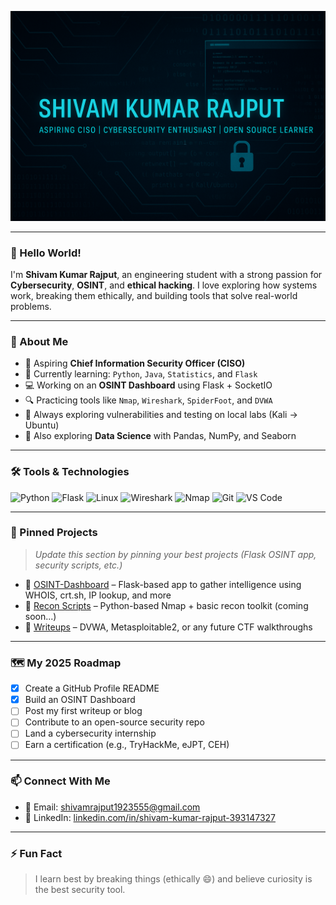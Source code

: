 ![Banner](https://github.com/shivam15800/shivam15800/blob/main/banner.png?raw=true)

---

### 👋 Hello World!

I'm **Shivam Kumar Rajput**, an engineering student with a strong passion for **Cybersecurity**, **OSINT**, and **ethical hacking**. I love exploring how systems work, breaking them ethically, and building tools that solve real-world problems.

---

### 🚀 About Me

- 🎯 Aspiring **Chief Information Security Officer (CISO)**
- 🧠 Currently learning: `Python`, `Java`, `Statistics`, and `Flask`
- 💻 Working on an **OSINT Dashboard** using Flask + SocketIO
- 🔍 Practicing tools like `Nmap`, `Wireshark`, `SpiderFoot`, and `DVWA`
- 🧪 Always exploring vulnerabilities and testing on local labs (Kali → Ubuntu)
- 🧰 Also exploring **Data Science** with Pandas, NumPy, and Seaborn

---

### 🛠️ Tools & Technologies

![Python](https://img.shields.io/badge/-Python-05122A?style=flat&logo=python)
![Flask](https://img.shields.io/badge/-Flask-05122A?style=flat&logo=flask)
![Linux](https://img.shields.io/badge/-Linux-05122A?style=flat&logo=linux)
![Wireshark](https://img.shields.io/badge/-Wireshark-05122A?style=flat&logo=wireshark)
![Nmap](https://img.shields.io/badge/-Nmap-05122A?style=flat)
![Git](https://img.shields.io/badge/-Git-05122A?style=flat&logo=git)
![VS Code](https://img.shields.io/badge/-VS%20Code-05122A?style=flat&logo=visual-studio-code)

---

### 📌 Pinned Projects

> *Update this section by pinning your best projects (Flask OSINT app, security scripts, etc.)*

- 🔐 [OSINT-Dashboard](#) – Flask-based app to gather intelligence using WHOIS, crt.sh, IP lookup, and more
- 🧪 [Recon Scripts](#) – Python-based Nmap + basic recon toolkit (coming soon...)
- 📄 [Writeups](#) – DVWA, Metasploitable2, or any future CTF walkthroughs

---

### 🗺️ My 2025 Roadmap

- [x] Create a GitHub Profile README
- [x] Build an OSINT Dashboard
- [ ] Post my first writeup or blog
- [ ] Contribute to an open-source security repo
- [ ] Land a cybersecurity internship
- [ ] Earn a certification (e.g., TryHackMe, eJPT, CEH)

---

### 📫 Connect With Me

- 💌 Email: [shivamrajput1923555@gmail.com](mailto:shivamrajput1923555@gmail.com)
- 🔗 LinkedIn: [linkedin.com/in/shivam-kumar-rajput-393147327](https://www.linkedin.com/in/shivam-kumar-rajput-393147327)

---

### ⚡ Fun Fact

> I learn best by breaking things (ethically 😄) and believe curiosity is the best security tool.

